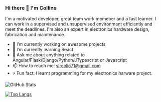 ### Hi there 👋 I'm Collins

I'm a motivated developer, great team work memeber and a fast learner. I can work in a supervised and unsupervised environment efficiently and meet the deadlines. I'm also an expert in electronics hardware design, fabrication and maintenance.

- 🔭 I’m currently working on awesome projects
- 🌱 I’m currently learning React
- 💬 Ask me about anything related to Angular/Flask/Django/Python/JTypescript or Javascript
- 📫 How to reach me: sircollo71@gmail.com
- ⚡ Fun fact: I learnt programming for my electronics harware project.


![GitHub Stats](https://github-readme-stats.vercel.app/api?username=sircollo&show_icons=true)

[![Top Langs](https://github-readme-stats.vercel.app/api/top-langs/?username=sircollo&layout=compact&hide=javascript,html)](https://github.com/sircollo/github-readme-stats)
